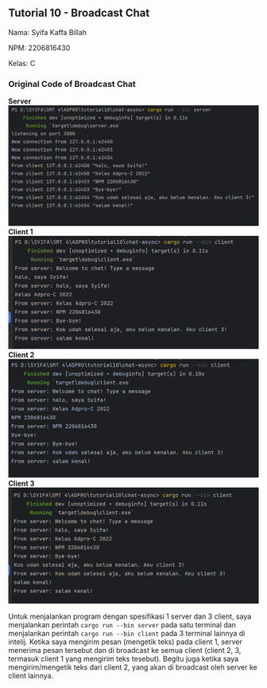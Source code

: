 ## Tutorial 10 - Broadcast Chat
Nama: Syifa Kaffa Billah

NPM: 2206816430

Kelas: C


### Original Code of Broadcast Chat

**Server**
![server.png](img%2Fserver.png)
**Client 1**
![client1.png](img%2Fclient1.png)
**Client 2**
![client2.png](img%2Fclient2.png)
**Client 3**
![client3.png](img%2Fclient3.png)

Untuk menjalankan program dengan spesifikasi 1 server dan 3 client, saya menjalankan perintah `cargo run --bin server` 
pada satu terminal dan menjalankan perintah `cargo run --bin client` pada 3 terminal lainnya di intelij. Ketika saya
mengirim pesan (mengetik teks) pada client 1, server menerima pesan tersebut dan di broadcast ke semua client (client 2,
3, termasuk client 1 yang mengirim teks tesebut). Begitu juga ketika saya mengirim/mengetik teks dari client 2, yang 
akan di broadcast oleh server ke client lainnya.